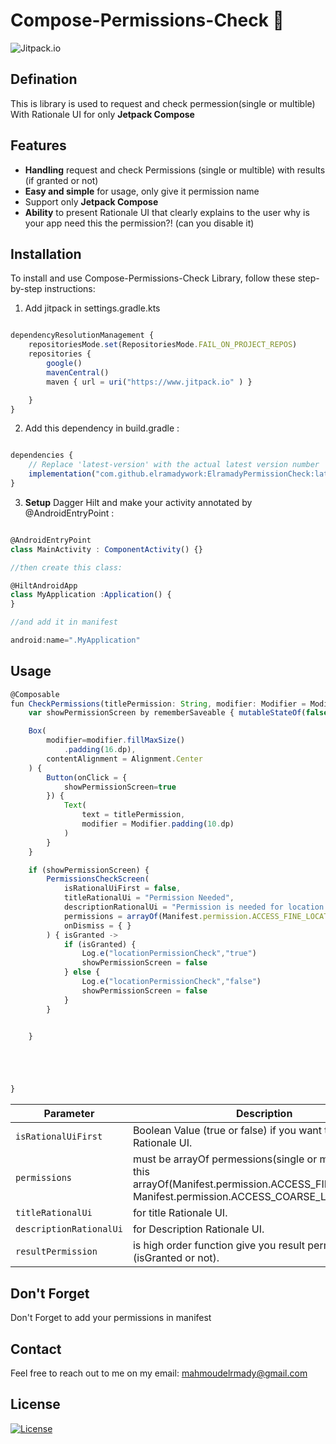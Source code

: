 # Compose-Permissions-Check 🎨
![Jitpack.io](https://img.shields.io/static/v1?label=Jitpack.io&message=1.0.0&color=blue)


## Defination
This is library is used to request and check permession(single or multible) With Rationale UI for only **Jetpack Compose**

## Features
- **Handling** request and check Permissions (single or multible) with results (if granted or not)
- **Easy and simple** for usage, only give it permission name
- Support only **Jetpack Compose**
- **Ability** to present Rationale UI that clearly explains to the user why is your app need this the permission?!
  (can you disable it) 


## Installation

To install and use Compose-Permissions-Check Library, follow these step-by-step instructions:

1. Add jitpack in settings.gradle.kts

```jsx

dependencyResolutionManagement {
    repositoriesMode.set(RepositoriesMode.FAIL_ON_PROJECT_REPOS)
    repositories {
        google()
        mavenCentral()
        maven { url = uri("https://www.jitpack.io" ) }

    }
}
```

2. Add this dependency in build.gradle :

```jsx

dependencies {
    // Replace 'latest-version' with the actual latest version number
    implementation("com.github.elramadywork:ElramadyPermissionCheck:latest-version")
}
```

3. **Setup** Dagger Hilt and make your activity annotated by @AndroidEntryPoint :

```jsx

@AndroidEntryPoint
class MainActivity : ComponentActivity() {}

//then create this class:

@HiltAndroidApp
class MyApplication :Application() {
}

//and add it in manifest

android:name=".MyApplication"

```


## Usage

```jsx
@Composable
fun CheckPermissions(titlePermission: String, modifier: Modifier = Modifier) {
    var showPermissionScreen by rememberSaveable { mutableStateOf(false) }

    Box(
        modifier=modifier.fillMaxSize()
            .padding(16.dp),
        contentAlignment = Alignment.Center
    ) {
        Button(onClick = {
            showPermissionScreen=true
        }) {
            Text(
                text = titlePermission,
                modifier = Modifier.padding(10.dp)
            )
        }
    }

    if (showPermissionScreen) {
        PermissionsCheckScreen(
            isRationalUiFirst = false,
            titleRationalUi = "Permission Needed",
            descriptionRationalUi = "Permission is needed for location services",
            permissions = arrayOf(Manifest.permission.ACCESS_FINE_LOCATION, Manifest.permission.ACCESS_COARSE_LOCATION),
            onDismiss = { }
        ) { isGranted ->
            if (isGranted) {
                Log.e("locationPermissionCheck","true")
                showPermissionScreen = false
            } else {
                Log.e("locationPermissionCheck","false")
                showPermissionScreen = false
            }
        }


    }





}


```


| Parameter               | Description                                                                                                                                              |
|-------------------------|----------------------------------------------------------------------------------------------------------------------------------------------------------| 
| `isRationalUiFirst`     | Boolean Value (true or false) if you want to present Rationale UI.                                                                                       |
| `permissions`           | must be arrayOf permessions(single or multiple) like this arrayOf(Manifest.permission.ACCESS_FINE_LOCATION, Manifest.permission.ACCESS_COARSE_LOCATION). |
| `titleRationalUi`       | for  title Rationale UI.                                                                                                                                 |
| `descriptionRationalUi` | for  Description Rationale UI.                                                                                                                           |
| `resultPermission`      | is high order function give you result permission (isGranted or not).                                                                                    |

## Don't Forget

Don't Forget to add your permissions in manifest


## Contact

Feel free to reach out to me on my email:
mahmoudelrmady@gmail.com





## License

[![License](https://img.shields.io/static/v1?label=Licence&message=MIT&color=blue)](https://opensource.org/license/MIT)

